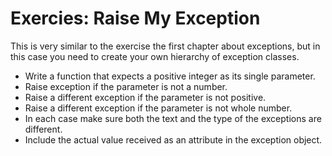 # Exercies: Raise My Exception


This is very similar to the exercise the first chapter about exceptions, but
in this case you need to create your own hierarchy of exception classes.

* Write a function that expects a positive integer as its single parameter.
* Raise exception if the parameter is not a number.
* Raise a different exception if the parameter is not positive.
* Raise a different exception if the parameter is not whole number.
* In each case make sure both the text and the type of the exceptions are different.
* Include the actual value received as an attribute in the exception object.


